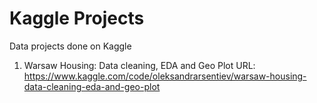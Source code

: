 # Kaggle Projects
Data projects done on Kaggle

1) Warsaw Housing: Data cleaning, EDA and Geo Plot
URL: https://www.kaggle.com/code/oleksandrarsentiev/warsaw-housing-data-cleaning-eda-and-geo-plot
